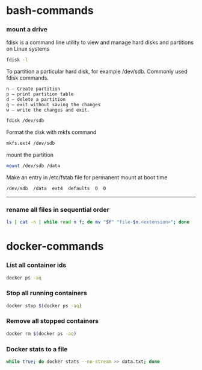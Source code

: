 # bash-commands
### mount a drive
fdisk is a command line utility to view and manage hard disks and partitions on Linux systems
```bash
fdisk -l 
```

To partition a particular hard disk, for example /dev/sdb.
Commonly used fdisk commands.

    n – Create partition
    p – print partition table
    d – delete a partition
    q – exit without saving the changes
    w – write the changes and exit.

```bash
fdisk /dev/sdb
```
Format the disk with mkfs command
```bash
mkfs.ext4 /dev/sdb
```

mount the partition
```bash
mount /dev/sdb /data
```

Make an entry in /etc/fstab file for permanent mount at boot time
```bash
/dev/sdb  /data  ext4  defaults  0  0
```
---

### rename all files in sequential order
```bash
ls | cat -n | while read n f; do mv "$f" "file-$n.<extension>"; done
```

# docker-commands

### List all container ids
```bash
docker ps -aq
```

### Stop all running containers
```bash
docker stop $(docker ps -aq)
```

### Remove all stopped containers
```bash
docker rm $(docker ps -aq)
```

### Docker stats to a file
```bash
while true; do docker stats --no-stream >> data.txt; done
```
